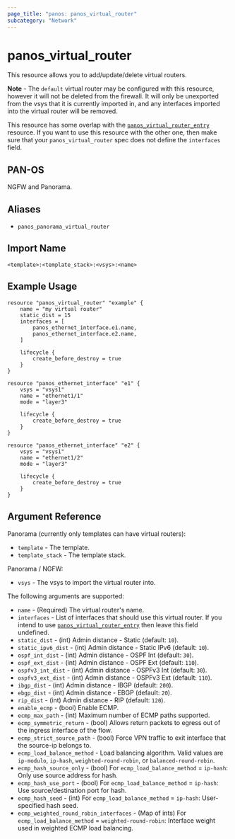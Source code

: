 ```yaml
---
page_title: "panos: panos_virtual_router"
subcategory: "Network"
---
```


# panos_virtual_router

This resource allows you to add/update/delete virtual routers.

**Note** - The `default` virtual router may be configured with this resource,
however it will not be deleted from the firewall.  It will only be unexported
from the vsys that it is currently imported in, and any interfaces imported
into the virtual router will be removed.

This resource has some overlap with the
[`panos_virtual_router_entry`](virtual_router_entry)
resource.  If you want to use this resource with the other one, then make
sure that your `panos_virtual_router` spec does not define the
`interfaces` field.


## PAN-OS

NGFW and Panorama.


## Aliases

* `panos_panorama_virtual_router`


## Import Name

```shell
<template>:<template_stack>:<vsys>:<name>
```


## Example Usage

```hcl
resource "panos_virtual_router" "example" {
    name = "my virtual router"
    static_dist = 15
    interfaces = [
        panos_ethernet_interface.e1.name,
        panos_ethernet_interface.e2.name,
    ]

    lifecycle {
        create_before_destroy = true
    }
}

resource "panos_ethernet_interface" "e1" {
    vsys = "vsys1"
    name = "ethernet1/1"
    mode = "layer3"

    lifecycle {
        create_before_destroy = true
    }
}

resource "panos_ethernet_interface" "e2" {
    vsys = "vsys1"
    name = "ethernet1/2"
    mode = "layer3"

    lifecycle {
        create_before_destroy = true
    }
}
```

## Argument Reference

Panorama (currently only templates can have virtual routers):

* `template` - The template.
* `template_stack` - The template stack.


Panorama / NGFW:

* `vsys` - The vsys to import the virtual router into.


The following arguments are supported:

* `name` - (Required) The virtual router's name.
* `interfaces` - List of interfaces that should use this virtual
  router.  If you intend to use
  [`panos_virtual_router_entry`](virtual_router_entry.html) then
  leave this field undefined.
* `static_dist` - (int) Admin distance - Static (default: `10`).
* `static_ipv6_dist` - (int) Admin distance - Static IPv6 (default: `10`).
* `ospf_int_dist` - (int) Admin distance - OSPF Int (default: `30`).
* `ospf_ext_dist` - (int) Admin distance - OSPF Ext (default: `110`).
* `ospfv3_int_dist` - (int) Admin distance - OSPFv3 Int (default: `30`).
* `ospfv3_ext_dist` - (int) Admin distance - OSPFv3 Ext (default: `110`).
* `ibgp_dist` - (int) Admin distance - IBGP (default: `200`).
* `ebgp_dist` - (int) Admin distance - EBGP (default: `20`).
* `rip_dist` - (int) Admin distance - RIP (default: `120`).
* `enable_ecmp` - (bool) Enable ECMP.
* `ecmp_max_path` - (int) Maximum number of ECMP paths supported.
* `ecmp_symmetric_return` - (bool) Allows return packets to egress out
  of the ingress interface of the flow.
* `ecmp_strict_source_path` - (bool) Force VPN traffic to exit interface
  that the source-ip belongs to.
* `ecmp_load_balance_method` - Load balancing algorithm.  Valid
  values are `ip-modulo`, `ip-hash`, `weighted-round-robin`, or
  `balanced-round-robin`.
* `ecmp_hash_source_only` - (bool) For `ecmp_load_balance_method` = `ip-hash`:
  Only use source address for hash.
* `ecmp_hash_use_port` - (bool) For `ecmp_load_balance_method` = `ip-hash`:
  Use source/destination port for hash.
* `ecmp_hash_seed` - (int) For `ecmp_load_balance_method` = `ip-hash`:
  User-specified hash seed.
* `ecmp_weighted_round_robin_interfaces` - (Map of ints) For `ecmp_load_balance_method` =
  `weighted-round-robin`: Interface weight used in weighted ECMP load balancing.
